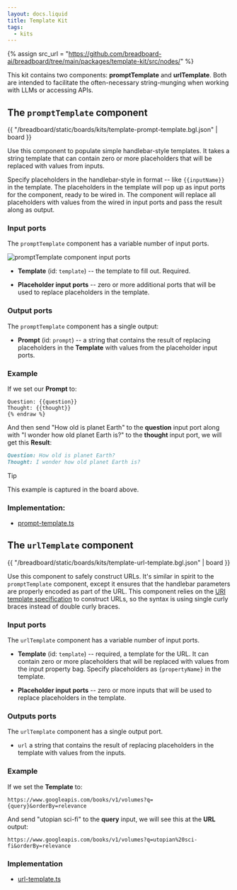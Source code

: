 ```yaml
---
layout: docs.liquid
title: Template Kit
tags:
  - kits
---
```


{% assign src_url = "https://github.com/breadboard-ai/breadboard/tree/main/packages/template-kit/src/nodes/" %}

This kit contains two components: **promptTemplate** and **urlTemplate**. Both are intended to facilitate the often-necessary string-munging when working with LLMs or accessing APIs.

## The `promptTemplate` component

{{ "/breadboard/static/boards/kits/template-prompt-template.bgl.json" | board }}

Use this component to populate simple handlebar-style templates. It takes a string template that can contain zero or more placeholders that will be replaced with values from inputs.

Specify placeholders in the handlebar-style in format -- like `{{inputName}}` in the template. The placeholders in the template will pop up as input ports for the component, ready to be wired in. The component will replace all placeholders with values from the wired in input ports and pass the result along as output.

### Input ports

The `promptTemplate` component has a variable number of input ports.

![promptTemplate component input ports](/breadboard/static/images/template-kit/prompt-template-inputs.png)

- **Template** (id: `template`) -- the template to fill out. Required.

- **Placeholder input ports** -- zero or more additional ports that will be used to replace placeholders in the template.

### Output ports

The `promptTemplate` component has a single output:

- **Prompt** (id: `prompt`) -- a string that contains the result of replacing placeholders in the **Template** with values from the placeholder input ports.

### Example

If we set our **Prompt** to:

```markdown{% raw %}
Question: {{question}}
Thought: {{thought}}
{% endraw %}
```

And then send "How old is planet Earth" to the **question** input port along with "I wonder how old planet Earth is?" to the **thought** input port, we will get this **Result**:

```markdown
Question: How old is planet Earth?
Thought: I wonder how old planet Earth is?
```

> [!TIP]
> This example is captured in the board above.

### Implementation:

- [prompt-template.ts]({{src_url}}prompt-template.ts)

## The `urlTemplate` component

{{ "/breadboard/static/boards/kits/template-url-template.bgl.json" | board }}

Use this component to safely construct URLs. It's similar in spirit to the `promptTemplate` component, except it ensures that the handlebar parameters are properly encoded as part of the URL. This component relies on the [URI template specification](https://tools.ietf.org/html/rfc6570) to construct URLs, so the syntax is using single curly braces instead of double curly braces.

### Input ports

The `urlTemplate` component has a variable number of input ports.

- **Template** (id: `template`) -- required, a template for the URL. It can contain zero or more placeholders that will be replaced with values from the input property bag. Specify placeholders as `{propertyName}` in the template.

- **Placeholder input ports** -- zero or more inputs that will be used to replace placeholders in the template.

### Outputs ports

The `urlTemplate` component has a single output port.

- `url` a string that contains the result of replacing placeholders in the template with values from the inputs.

### Example

If we set the **Template** to:

```url
https://www.googleapis.com/books/v1/volumes?q={query}&orderBy=relevance
```

And send "utopian sci-fi" to the **query** input, we will see this at the **URL** output:

```url
https://www.googleapis.com/books/v1/volumes?q=utopian%20sci-fi&orderBy=relevance
```

### Implementation

- [url-template.ts]({{src_url}}url-template.ts)
